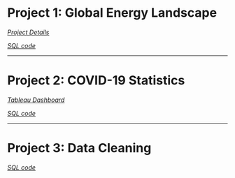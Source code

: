 # Project 1: Global Energy Landscape

*[Project Details](https://github.com/chaficazar/PortfolioProjects/tree/main/Project%201)*

*[SQL code](https://github.com/chaficazar/PortfolioProjects/blob/main/Project%201/Tables%20%26%20SQL%20Code/GlobalEnergyOutlookSQLCode.sql)*

---

# Project 2: COVID-19 Statistics

*[Tableau Dashboard](https://public.tableau.com/app/profile/chafic.azar/viz/COVID-19Statistics_16497856660050/Dashboard1)*

*[SQL code](https://github.com/chaficazar/PortfolioProjects/blob/main/Project%202/SQLCode.sql)*

---

# Project 3: Data Cleaning

*[SQL code]()*
